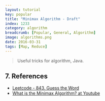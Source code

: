 ```yaml
---
layout: tutorial
key: popular
title: "Minimax Algorithm - Draft"
index: 1233
category: algorithm
breadcrumb: [Popular, General, Algorithm]
image: algorithms.png
date: 2016-03-31
tags: [Map, Reduce]
---
```


> Useful tricks for algorithm, Java.




## 7. References
* [Leetcode - 843. Guess the Word](https://leetcode.com/problems/guess-the-word/)
* [What is the Minimax Algorithm? at Youtube](https://www.youtube.com/watch?v=KU9Ch59-4vw)
